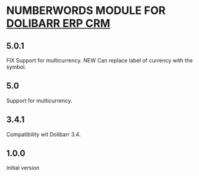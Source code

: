 # NUMBERWORDS MODULE FOR <a href="https://www.dolibarr.org">DOLIBARR ERP CRM</a>

## 5.0.1

FIX Support for multicurrency.
NEW Can replace label of currency with the symbol.

## 5.0

Support for multicurrency.


## 3.4.1

Compatibility wit Dolibarr 3.4.


## 1.0.0

Initial version